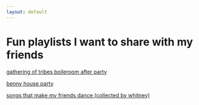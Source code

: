 ```yaml
---
layout: default
---
```

# Fun playlists I want to share with my friends 



[gathering of tribes boileroom after party](https://open.spotify.com/playlist/1Rbanv8RcWoy8rHucrnKN5?si=eyovZEE3TPytubksnYW7TQ&pi=u-cett5TyTQPuc)

[benny house party](https://open.spotify.com/playlist/38pf0P4HAbiDsTIvw0u58t?si=y-TleL-pT32vkyBpEH5qTA&pi=u-oiwb4iNKRgGc)

[songs that make my friends dance (collected by whitney)](https://open.spotify.com/playlist/0sQKOhR5aIrzj14Z4ys4Tu?si=vZUfqZZkQIGIVcd0q1fX4A&pi=u-jzwRdFv6QAmK)


